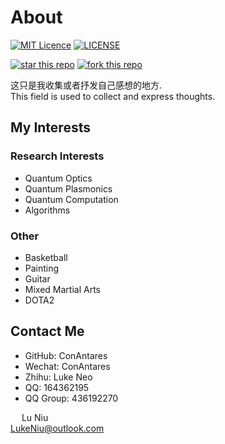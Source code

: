 # About

[![MIT Licence](https://badges.frapsoft.com/os/mit/mit.svg?v=103)](https://opensource.org/licenses/mit-license.php)
[![LICENSE](https://img.shields.io/badge/license-Anti%20996-blue.svg)](https://github.com/996icu/996.ICU/blob/master/LICENSE)

[![star this repo](http://githubbadges.com/star.svg?user=ConAntares&repo=About&style=default)](https://github.com/ConAntares/About)
[![fork this repo](http://githubbadges.com/fork.svg?user=ConAntares&repo=About&style=default)](https://github.com/ConAntares/About/fork)

这只是我收集或者抒发自己感想的地方.  
This field is used to collect and express thoughts.

## My Interests

### Research Interests

* Quantum Optics
* Quantum Plasmonics
* Quantum Computation
* Algorithms  

### Other

* Basketball
* Painting
* Guitar
* Mixed Martial Arts
* DOTA2  

## Contact Me

* GitHub: ConAntares
* Wechat: ConAntares
* Zhihu: Luke Neo
* QQ: 164362195
* QQ Group: 436192270

&emsp; Lu Niu  
LukeNiu@outlook.com

